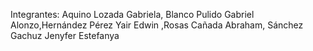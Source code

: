 Integrantes:
Aquino Lozada Gabriela,
Blanco Pulido Gabriel Alonzo,Hernández Pérez Yair Edwin
,Rosas Cañada Abraham, 
Sánchez Gachuz Jenyfer Estefanya
